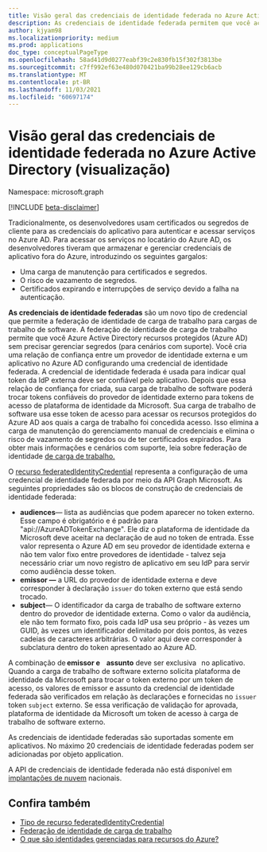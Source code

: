 ```yaml
---
title: Visão geral das credenciais de identidade federada no Azure Active Directory (visualização)
description: As credenciais de identidade federada permitem que você acesse recursos do Azure e do Microsoft Graph sem ter que gerenciar segredos. Isso faz parte da federação de identidade da carga de trabalho no Azure AD.
author: kjyam98
ms.localizationpriority: medium
ms.prod: applications
doc_type: conceptualPageType
ms.openlocfilehash: 58ad41d9d0277eabf39c2e830fb15f302f3813be
ms.sourcegitcommit: c7ff992ef63e480d070421ba99b28ee129cb6acb
ms.translationtype: MT
ms.contentlocale: pt-BR
ms.lasthandoff: 11/03/2021
ms.locfileid: "60697174"
---
```

# <a name="overview-of-federated-identity-credentials-in-azure-active-directory-preview"></a>Visão geral das credenciais de identidade federada no Azure Active Directory (visualização)

Namespace: microsoft.graph

[!INCLUDE [beta-disclaimer](../../includes/beta-disclaimer.md)]

Tradicionalmente, os desenvolvedores usam certificados ou segredos de cliente para as credenciais do aplicativo para autenticar e acessar serviços no Azure AD. Para acessar os serviços no locatário do Azure AD, os desenvolvedores tiveram que armazenar e gerenciar credenciais de aplicativo fora do Azure, introduzindo os seguintes gargalos:

+ Uma carga de manutenção para certificados e segredos.
+ O risco de vazamento de segredos.
+ Certificados expirando e interrupções de serviço devido a falha na autenticação.

**As credenciais de identidade federadas** são um novo tipo de credencial que permite a federação de identidade de carga de trabalho para cargas de trabalho de software. A federação de identidade de carga de trabalho permite que você Azure Active Directory recursos protegidos (Azure AD) sem precisar gerenciar segredos (para cenários com suporte). Você cria uma relação de confiança entre um provedor de identidade externa e um aplicativo no Azure AD configurando uma credencial de identidade federada. A credencial de identidade federada é usada para indicar qual token da IdP externa deve ser confiável pelo aplicativo. Depois que essa relação de confiança for criada, sua carga de trabalho de software poderá trocar tokens confiáveis do provedor de identidade externo para tokens de acesso de plataforma de identidade da Microsoft.  Sua carga de trabalho de software usa esse token de acesso para acessar os recursos protegidos do Azure AD aos quais a carga de trabalho foi concedida acesso. Isso elimina a carga de manutenção do gerenciamento manual de credenciais e elimina o risco de vazamento de segredos ou de ter certificados expirados. Para obter mais informações e cenários com suporte, leia sobre federação de identidade [de carga de trabalho.](/azure/active-directory/develop/workload-identity-federation)

O [recurso federatedIdentityCredential](federatedidentitycredential.md) representa a configuração de uma credencial de identidade federada por meio da API Graph Microsoft. As seguintes propriedades são os blocos de construção de credenciais de identidade federada:

+ **audiences**— lista as audiências que podem aparecer no token externo. Esse campo é obrigatório e é padrão para "api://AzureADTokenExchange". Ele diz o plataforma de identidade da Microsoft deve aceitar na declaração de aud no token de entrada. Esse valor representa o Azure AD em seu provedor de identidade externa e não tem valor fixo entre provedores de identidade - talvez seja necessário criar um novo registro de aplicativo em seu IdP para servir como audiência desse token.
+ **emissor —** a URL do provedor de identidade externa e deve corresponder à declaração `issuer` do token externo que está sendo trocado.
+ **subject**— O identificador da carga de trabalho de software externo dentro do provedor de identidade externa. Como o valor da audiência, ele não tem formato fixo, pois cada IdP usa seu próprio - às vezes um GUID, às vezes um identificador delimitado por dois pontos, às vezes cadeias de caracteres arbitrárias. O valor aqui deve corresponder à subclatura dentro do token apresentado ao Azure AD.

A combinação de **emissor e**    **assunto** deve ser exclusiva   no aplicativo.  Quando a carga de trabalho de software externo solicita plataforma de identidade da Microsoft para  trocar  o token externo por um token de acesso, os valores de emissor e assunto da credencial de identidade federada são verificados em relação às declarações e fornecidas no `issuer` token `subject` externo. Se essa verificação de validação for aprovada, plataforma de identidade da Microsoft um token de acesso à carga de trabalho de software externo.

As credenciais de identidade federadas são suportadas somente em aplicativos. No máximo 20 credenciais de identidade federadas podem ser adicionadas por objeto application.

A API de credenciais de identidade federada não está disponível em [implantações de nuvem](/graph/deployments) nacionais.

## <a name="see-also"></a>Confira também

+ [Tipo de recurso federatedIdentityCredential](federatedidentitycredential.md)
+ [Federação de identidade de carga de trabalho](/azure/active-directory/develop/workload-identity-federation)
+ [O que são identidades gerenciadas para recursos do Azure?](/azure/active-directory/managed-identities-azure-resources/overview)
<!--
Future: add links to articles that use federated identity credentials to access Azure AD resources.
>
